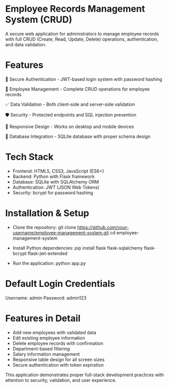 # Employee Records Management System (CRUD)
A secure web application for administrators to manage employee records with full CRUD (Create, Read, Update, Delete) operations, authentication, and data validation.

# Features
🔐 Secure Authentication - JWT-based login system with password hashing

👥 Employee Management - Complete CRUD operations for employee records

✅ Data Validation - Both client-side and server-side validation

🛡️ Security - Protected endpoints and SQL injection prevention

📱 Responsive Design - Works on desktop and mobile devices

💾 Database Integration - SQLite database with proper schema design

# Tech Stack
- Frontend: HTML5, CSS3, JavaScript (ES6+)
- Backend: Python with Flask framework
- Database: SQLite with SQLAlchemy ORM
- Authentication: JWT (JSON Web Tokens)
- Security: bcrypt for password hashing

# Installation & Setup
- Clone the repository:
  git clone https://github.com/your-username/employee-management-system.git
  cd employee-management-system

- Install Python dependencies:
  pip install flask flask-sqlalchemy flask-bcrypt flask-jwt-extended

- Run the application:
  python app.py

# Default Login Credentials
Username: admin
Password: admin123

# Features in Detail
- Add new employees with validated data
- Edit existing employee information
- Delete employee records with confirmation
- Department-based filtering
- Salary information management
- Responsive table design for all screen sizes
- Secure authentication with token expiration


This application demonstrates proper full-stack development practices with attention to security, validation, and user experience.
